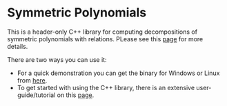 # Symmetric Polynomials
This is a header-only C++ library for computing decompositions of symmetric polynomials with relations. PLease see this <a href="https://nickg-math.github.io/Symmetric_Polynomials/docs/html/index.html">page</a> for more details.

There are two ways you can use it:

* For a quick demonstration you can get the binary for Windows or Linux from <a href="https://github.com/NickG-Math/Symmetric_Polynomials/releases">here</a>. 
* To get started with using the C++ library, there is an extensive user-guide/tutorial on this <a href="https://nickg-math.github.io/Symmetric_Polynomials/docs/html/index.html">page</a>.
